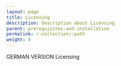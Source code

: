 ```yaml
---
layout: page
title: Licensing
description: Description about Licensing
parent: prerequisites-and-installation
permalink: /:collection/:path
weight: 4
---
```


GERMAN VERSION
Licensing